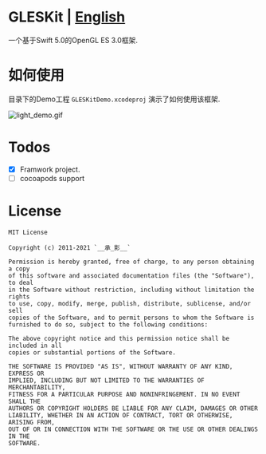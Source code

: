 # GLESKit | [English](./README.md)
一个基于Swift 5.0的OpenGL ES 3.0框架.


# 如何使用

目录下的Demo工程 `GLESKitDemo.xcodeproj` 演示了如何使用该框架.

![light_demo.gif](./docs/images/light_demo.gif)

# Todos

- [x] Framwork project.
- [ ] cocoapods support

# License

```
MIT License

Copyright (c) 2011-2021 `__承_影__`

Permission is hereby granted, free of charge, to any person obtaining a copy
of this software and associated documentation files (the "Software"), to deal
in the Software without restriction, including without limitation the rights
to use, copy, modify, merge, publish, distribute, sublicense, and/or sell
copies of the Software, and to permit persons to whom the Software is
furnished to do so, subject to the following conditions:

The above copyright notice and this permission notice shall be included in all
copies or substantial portions of the Software.

THE SOFTWARE IS PROVIDED "AS IS", WITHOUT WARRANTY OF ANY KIND, EXPRESS OR
IMPLIED, INCLUDING BUT NOT LIMITED TO THE WARRANTIES OF MERCHANTABILITY,
FITNESS FOR A PARTICULAR PURPOSE AND NONINFRINGEMENT. IN NO EVENT SHALL THE
AUTHORS OR COPYRIGHT HOLDERS BE LIABLE FOR ANY CLAIM, DAMAGES OR OTHER
LIABILITY, WHETHER IN AN ACTION OF CONTRACT, TORT OR OTHERWISE, ARISING FROM,
OUT OF OR IN CONNECTION WITH THE SOFTWARE OR THE USE OR OTHER DEALINGS IN THE
SOFTWARE.

```

